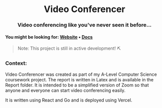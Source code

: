 <div align="center">
  <h1> Video Conferencer </h1>
  <h3> Video conferencing like you've never seen it before... </h3>
</div>

#### You might be looking for: [Website](https://video-conferencer.vercel.app/) • [Docs](https://video-conf-docs.vercel.app/)

> Note: This project is still in active development! ⛏️

### Context:
Video Conferencer was created as part of my A-Level Computer Science coursework project. The report is written in
Latex and is available in the Report folder. It is intended to be a simplified version of Zoom so that anyone and
everyone can start video conferencing easily.

It is written using React and Go and is deployed using Vercel.
